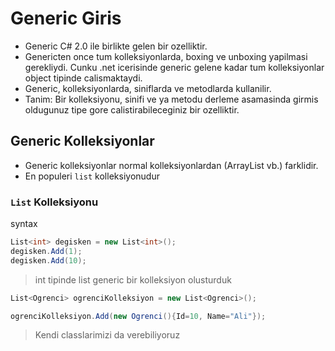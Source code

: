 # Generic Giris

- Generic C# 2.0 ile birlikte gelen bir ozelliktir.
- Genericten once tum kolleksiyonlarda, boxing ve unboxing yapilmasi gerekliydi. Cunku .net icerisinde generic gelene kadar tum kolleksiyonlar object tipinde calismaktaydi.
- Generic, kolleksiyonlarda, siniflarda ve metodlarda kullanilir.
- Tanim: Bir kolleksiyonu, sinifi ve ya metodu derleme asamasinda girmis oldugunuz tipe gore calistirabileceginiz bir ozelliktir.

## Generic Kolleksiyonlar

- Generic kolleksiyonlar normal kolleksiyonlardan (ArrayList vb.) farklidir.
- En populeri `list` kolleksiyonudur

### `List` Kolleksiyonu

syntax

```C#
List<int> degisken = new List<int>();
degisken.Add(1);
degisken.Add(10);
```

> int tipinde list generic bir kolleksiyon olusturduk

```C#
List<Ogrenci> ogrenciKolleksiyon = new List<Ogrenci>();

ogrenciKolleksiyon.Add(new Ogrenci(){Id=10, Name="Ali"});
```

> Kendi classlarimizi da verebiliyoruz
